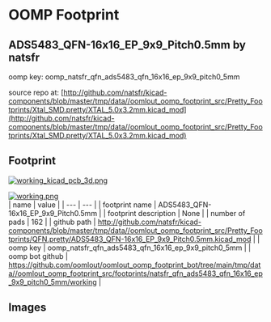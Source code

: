 # OOMP Footprint  
## ADS5483_QFN-16x16_EP_9x9_Pitch0.5mm  by natsfr  
  
oomp key: oomp_natsfr_qfn_ads5483_qfn_16x16_ep_9x9_pitch0_5mm  
  
source repo at: [http://github.com/natsfr/kicad-components/blob/master/tmp/data//oomlout_oomp_footprint_src/Pretty_Footprints/Xtal_SMD.pretty/XTAL_5.0x3.2mm.kicad_mod](http://github.com/natsfr/kicad-components/blob/master/tmp/data//oomlout_oomp_footprint_src/Pretty_Footprints/Xtal_SMD.pretty/XTAL_5.0x3.2mm.kicad_mod)  
## Footprint  
  
[![working_kicad_pcb_3d.png](working_kicad_pcb_3d_600.png)](working_kicad_pcb_3d.png)  
  
[![working.png](working_600.png)](working.png)  
| name | value | 
| --- | --- | 
| footprint name | ADS5483_QFN-16x16_EP_9x9_Pitch0.5mm | 
| footprint description | None | 
| number of pads | 162 | 
| github path | http://github.com/natsfr/kicad-components/blob/master/tmp/data//oomlout_oomp_footprint_src/Pretty_Footprints/QFN.pretty/ADS5483_QFN-16x16_EP_9x9_Pitch0.5mm.kicad_mod | 
| oomp key | oomp_natsfr_qfn_ads5483_qfn_16x16_ep_9x9_pitch0_5mm | 
| oomp bot github | https://github.com/oomlout/oomlout_oomp_footprint_bot/tree/main/tmp/data//oomlout_oomp_footprint_src/footprints/natsfr_qfn_ads5483_qfn_16x16_ep_9x9_pitch0_5mm/working | 
## Images  

